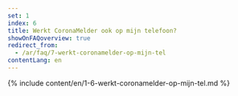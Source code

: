 ```yaml
---
set: 1
index: 6
title: Werkt CoronaMelder ook op mijn telefoon?
showOnFAQoverview: true
redirect_from: 
  - /ar/faq/7-werkt-coronamelder-op-mijn-tel
contentLang: en
---
```

{% include content/en/1-6-werkt-coronamelder-op-mijn-tel.md %}

